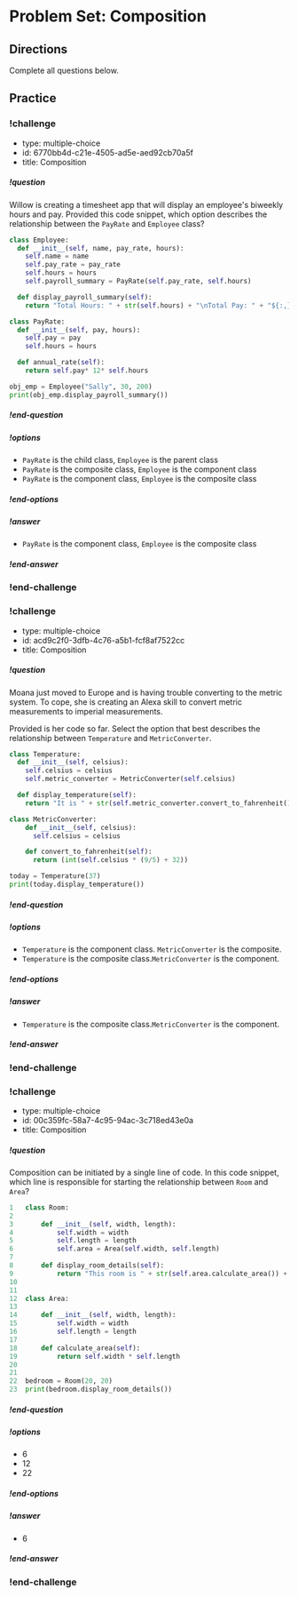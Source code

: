 # Problem Set: Composition

## Directions

Complete all questions below.

## Practice

<!-- Question 1 -->
<!-- prettier-ignore-start -->
### !challenge
* type: multiple-choice
* id: 6770bb4d-c21e-4505-ad5e-aed92cb70a5f
* title: Composition
##### !question
Willow is creating a timesheet app that will display an employee's biweekly hours and pay. Provided this code snippet, which option describes the relationship between the `PayRate` and `Employee` class?

``` Python
class Employee:
  def __init__(self, name, pay_rate, hours):
    self.name = name
    self.pay_rate = pay_rate
    self.hours = hours
    self.payroll_summary = PayRate(self.pay_rate, self.hours)

  def display_payroll_summary(self):
    return "Total Hours: " + str(self.hours) + "\nTotal Pay: " + "${:,}".format(self.payroll_summary.annual_rate()) )

class PayRate:
  def __init__(self, pay, hours):
    self.pay = pay
    self.hours = hours

  def annual_rate(self):
    return self.pay* 12* self.hours

obj_emp = Employee("Sally", 30, 200)
print(obj_emp.display_payroll_summary())
```

##### !end-question
##### !options
* `PayRate` is the child class, `Employee` is the parent class
* `PayRate` is the composite  class, `Employee` is the component class
* `PayRate` is the component class, `Employee` is the composite class
##### !end-options
##### !answer
* `PayRate` is the component class, `Employee` is the composite class
##### !end-answer
### !end-challenge
<!-- prettier-ignore-end -->

<!-- Question 2 -->
<!-- prettier-ignore-start -->
### !challenge
* type: multiple-choice
* id: acd9c2f0-3dfb-4c76-a5b1-fcf8af7522cc
* title: Composition
##### !question
Moana just moved to Europe and is having trouble converting to the metric system. To cope, she is creating an Alexa skill to convert metric measurements to imperial measurements.

Provided is her code so far. Select the option that best describes the relationship between `Temperature` and `MetricConverter`.

```python
class Temperature:
  def __init__(self, celsius):
    self.celsius = celsius
    self.metric_converter = MetricConverter(self.celsius)

  def display_temperature(self):
    return "It is " + str(self.metric_converter.convert_to_fahrenheit()) + " degrees Fahrenheit today."

class MetricConverter:
    def __init__(self, celsius):
      self.celsius = celsius

    def convert_to_fahrenheit(self):
      return (int(self.celsius * (9/5) + 32))

today = Temperature(37)
print(today.display_temperature())
```
##### !end-question
##### !options
* `Temperature` is the component class. `MetricConverter` is the composite.
* `Temperature` is the composite class.`MetricConverter` is the component.
##### !end-options
##### !answer
* `Temperature` is the composite class.`MetricConverter` is the component.
##### !end-answer
### !end-challenge
<!-- prettier-ignore-end -->

<!-- Question 3 -->
<!-- prettier-ignore-start -->
### !challenge
* type: multiple-choice
* id: 00c359fc-58a7-4c95-94ac-3c718ed43e0a
* title: Composition

##### !question
Composition can be initiated by a single line of code. In this code snippet, which line is responsible for starting the relationship between `Room` and `Area`?

```python
1   class Room:
2
3       def __init__(self, width, length):
4           self.width = width
5           self.length = length
6           self.area = Area(self.width, self.length)
7
8       def display_room_details(self):
9           return "This room is " + str(self.area.calculate_area()) + " sq.ft."
10
11
12  class Area:
13
14      def __init__(self, width, length):
15          self.width = width
16          self.length = length
17
18      def calculate_area(self):
19          return self.width * self.length
20
21
22  bedroom = Room(20, 20)
23  print(bedroom.display_room_details())
```
##### !end-question

##### !options
* 6
* 12
* 22
##### !end-options

##### !answer
* 6
##### !end-answer
### !end-challenge
<!-- prettier-ignore-end -->

